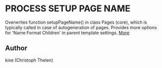 PROCESS SETUP PAGE NAME
=======================

Overwrites function setupPageName() in class Pages (core), which is typically called in case of autogeneration of pages. Provides more options for 'Name Format Children' in parent template settings. [More](https://processwire.com/talk/topic/8576-name-format-children/?p=108748)

## Author
kixe (Christoph Thelen)
